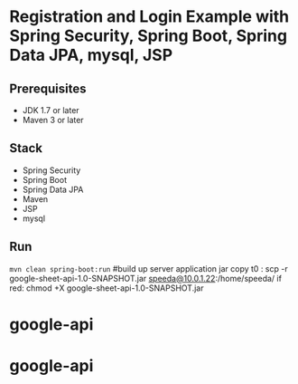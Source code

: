 # Registration and Login Example with Spring Security, Spring Boot, Spring Data JPA, mysql, JSP


## Prerequisites
- JDK 1.7 or later
- Maven 3 or later

## Stack
- Spring Security
- Spring Boot
- Spring Data JPA
- Maven
- JSP
- mysql

## Run
```mvn clean spring-boot:run```
#build up server application jar
copy t0 : scp -r google-sheet-api-1.0-SNAPSHOT.jar speeda@10.0.1.22:/home/speeda/
if red: chmod +X  google-sheet-api-1.0-SNAPSHOT.jar
# google-api
# google-api
